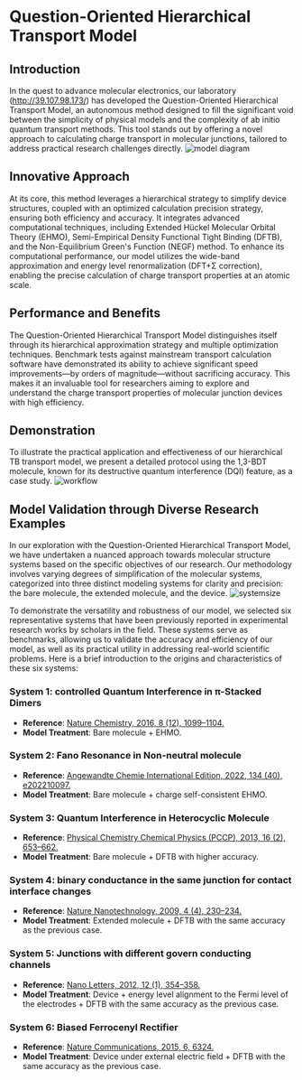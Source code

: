 # Question-Oriented Hierarchical Transport Model

## Introduction
In the quest to advance molecular electronics, our laboratory (http://39.107.98.173/) has developed the Question-Oriented Hierarchical Transport Model, an autonomous method designed to fill the significant void between the simplicity of physical models and the complexity of ab initio quantum transport methods. This tool stands out by offering a novel approach to calculating charge transport in molecular junctions, tailored to address practical research challenges directly.
![model diagram](https://github.com/yuxi-TJU/Question-oriented-Hierarchical-Transport-Model/assets/68102657/82a0ddf0-5b75-4395-83de-b147ab1b33fd)


## Innovative Approach
At its core, this method leverages a hierarchical strategy to simplify device structures, coupled with an optimized calculation precision strategy, ensuring both efficiency and accuracy. It integrates advanced computational techniques, including Extended Hückel Molecular Orbital Theory (EHMO), Semi-Empirical Density Functional Tight Binding (DFTB), and the Non-Equilibrium Green's Function (NEGF) method. To enhance its computational performance, our model utilizes the wide-band approximation and energy level renormalization (DFT+Σ correction), enabling the precise calculation of charge transport properties at an atomic scale.


## Performance and Benefits
The Question-Oriented Hierarchical Transport Model distinguishes itself through its hierarchical approximation strategy and multiple optimization techniques. Benchmark tests against mainstream transport calculation software have demonstrated its ability to achieve significant speed improvements—by orders of magnitude—without sacrificing accuracy. This makes it an invaluable tool for researchers aiming to explore and understand the charge transport properties of molecular junction devices with high efficiency.


## Demonstration
To illustrate the practical application and effectiveness of our hierarchical TB transport model, we present a detailed protocol using the 1,3-BDT molecule, known for its destructive quantum interference (DQI) feature, as a case study.
![workflow](https://github.com/yuxi-TJU/Question-oriented-Hierarchical-Transport-Model/assets/68102657/ad6b807a-0ff2-4671-bfeb-35191da5049a)


## Model Validation through Diverse Research Examples
In our exploration with the Question-Oriented Hierarchical Transport Model, we have undertaken a nuanced approach towards molecular structure systems based on the specific objectives of our research. Our methodology involves varying degrees of simplification of the molecular systems, categorized into three distinct modeling systems for clarity and precision: the bare molecule, the extended molecule, and the device.
![systemsize](https://github.com/yuxi-TJU/Question-oriented-Hierarchical-Transport-Model/assets/68102657/08633bdc-b88c-4fe8-a4ed-246e80276e33)

To demonstrate the versatility and robustness of our model, we selected six representative systems that have been previously reported in experimental research works by scholars in the field. These systems serve as benchmarks, allowing us to validate the accuracy and efficiency of our model, as well as its practical utility in addressing real-world scientific problems. Here is a brief introduction to the origins and characteristics of these six systems:

### System 1:  controlled Quantum Interference in π-Stacked Dimers
- **Reference**: [Nature Chemistry, 2016, 8 (12), 1099–1104.](https://www.nature.com/articles/nchem.2615)
- **Model Treatment**: Bare molecule + EHMO.

### System 2: Fano Resonance in Non-neutral molecule
- **Reference**: [Angewandte Chemie International Edition, 2022, 134 (40), e202210097.](https://onlinelibrary.wiley.com/doi/10.1002/anie.202210097)
- **Model Treatment**: Bare molecule + charge self-consistent EHMO.

### System 3: Quantum Interference in Heterocyclic Molecule
- **Reference**: [Physical Chemistry Chemical Physics (PCCP), 2013, 16 (2), 653–662.](https://pubs.rsc.org/en/content/articlelanding/2014/cp/c3cp53866d)
- **Model Treatment**: Bare molecule + DFTB with higher accuracy.

### System 4: binary conductance in the same junction for contact interface changes
- **Reference**: [Nature Nanotechnology, 2009, 4 (4), 230–234.](https://doi.org/10.1038/nnano.2009.10)
- **Model Treatment**: Extended molecule + DFTB with the same accuracy as the previous case.

### System 5: Junctions with different govern conducting channels
- **Reference**: [Nano Letters, 2012, 12 (1), 354–358.](https://pubs.acs.org/doi/10.1021/nl203634m)
- **Model Treatment**: Device + energy level alignment to the Fermi level of the electrodes + DFTB with the same accuracy as the previous case.

### System 6: Biased Ferrocenyl Rectifier
- **Reference**: [Nature Communications, 2015, 6, 6324.](https://www.nature.com/articles/ncomms7324)
- **Model Treatment**: Device under external electric field + DFTB with the same accuracy as the previous case.
